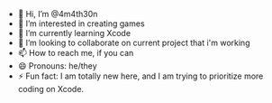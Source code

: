 - 👋 Hi, I’m @4m4th30n
- 👀 I’m interested in creating games
- 🌱 I’m currently learning Xcode
- 💞️ I’m looking to collaborate on current project that i'm working
- 📫 How to reach me, if you can
- 😄 Pronouns: he/they
- ⚡ Fun fact: I am totally new here, and I am trying to prioritize more coding on Xcode.

<!---
4m4th30n/4m4th30n is a ✨ special ✨ repository because its `README.md` (this file) appears on your GitHub profile.
You can click the Preview link to take a look at your changes.
--->
